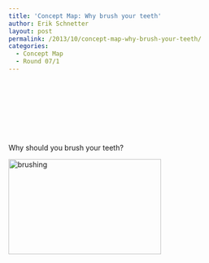 ```yaml
---
title: 'Concept Map: Why brush your teeth'
author: Erik Schnetter
layout: post
permalink: /2013/10/concept-map-why-brush-your-teeth/
categories:
  - Concept Map
  - Round 07/1
---
```

&nbsp;

&nbsp;

&nbsp;

&nbsp;

Why should you brush your teeth?

[<img class="alignnone size-medium wp-image-4900" alt="brushing" src="http://teaching.software-carpentry.org/wp-content/uploads/2013/10/brushing-300x187.png" width="300" height="187" />][1]

 [1]: http://teaching.software-carpentry.org/wp-content/uploads/2013/10/brushing.png